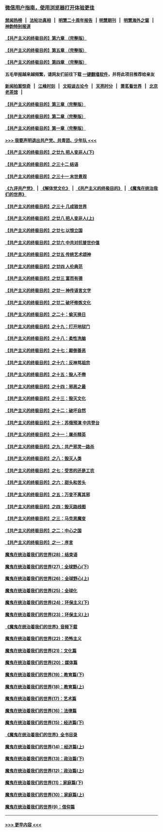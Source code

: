### [微信用户指南，使用浏览器打开体验更佳](https://github.com/gfw-breaker/banned-news1/blob/master/indexes/wechat-guide.md?t=0)
#### [禁闻热榜](热点新闻.md?t=0)  &nbsp;&nbsp;|&nbsp;&nbsp; [法轮功真相](https://github.com/gfw-breaker/truth/blob/master/README.md?t=0) &nbsp;&nbsp;|&nbsp;&nbsp; [明慧二十周年报告](https://github.com/gfw-breaker/mh-reports/blob/master/README.md?t=0) &nbsp;&nbsp;|&nbsp;&nbsp;[明慧期刊](https://github.com/gfw-breaker/mh-qikan) &nbsp;&nbsp;|&nbsp;&nbsp; [明慧海外之窗](https://github.com/gfw-breaker/mh-news/blob/master/README.md?t=0) &nbsp;&nbsp;|&nbsp;&nbsp; [神韵特别报道](https://github.com/gfw-breaker/mh-news/blob/master/shenyun.md?t=0)
#### [【共产主义的终极目的】第六章 （完整版）](../pages/nsc422/n11428913.md?t=02110644) 
#### [【共产主义的终极目的】第五章 （完整版）](../pages/nsc422/n11428912.md?t=02110644) 
#### [【共产主义的终极目的】第四章 （完整版）](../pages/nsc422/n11428907.md?t=02110644) 
#### 五毛举报越来越频繁，请网友们前往下载 [一键翻墙软件](https://github.com/gfw-breaker/ssr-accounts)，并将此项目推荐给亲友
#### [新闻拍案惊奇](https://github.com/gfw-breaker/banned-news1/blob/master/pages/link4.md) &nbsp;&nbsp;|&nbsp;&nbsp; [江峰时刻](https://github.com/gfw-breaker/banned-news1/blob/master/pages/link4.md) &nbsp;&nbsp;|&nbsp;&nbsp; [文昭谈古论今](https://github.com/gfw-breaker/banned-news1/blob/master/pages/link4.md) &nbsp;&nbsp;|&nbsp;&nbsp; [天亮时分](https://github.com/gfw-breaker/banned-news1/blob/master/pages/link4.md) &nbsp;&nbsp;|&nbsp;&nbsp; [萧茗看世界](https://github.com/gfw-breaker/banned-news1/blob/master/pages/link4.md) &nbsp;&nbsp;|&nbsp;&nbsp; [北京老茶馆](https://github.com/gfw-breaker/banned-news1/blob/master/pages/link4.md) &nbsp;&nbsp;|&nbsp;&nbsp; 
#### [【共产主义的终极目的】第三章（完整版）](../pages/nsc422/n11428848.md?t=02110644) 
#### [【共产主义的终极目的】第二章（完整版）](../pages/nsc422/n11428831.md?t=02110644) 
#### [【共产主义的终极目的】第一章（完整版）](../pages/nsc422/n11417651.md?t=02110644) 
#### [>>> 我要声明退出共产党、共青团、少年队 <<<](https://github.com/begood0513/goodnews/blob/master/quit/letter.md) 
#### [【共产主义的终极目的】之廿九 把人变非人(下)](../pages/nsc422/n11344140.md?t=02110644) 
#### [【共产主义的终极目的】之三十二 结语](../pages/nsc422/n11360535.md?t=02110644) 
#### [【共产主义的终极目的】之三十一 末世景观](../pages/nsc422/n11351129.md?t=02110644) 
#### [《九评共产党》](https://github.com/begood0513/9ping.md/blob/master/README.md) &nbsp;|&nbsp; [《解体党文化》](../../../../jtdwh.md/blob/master/README.md)  &nbsp;|&nbsp; [《共产主义的终极目的》](../../../../gczydzjmd.md/blob/master/README.md) &nbsp;|&nbsp; [《魔鬼在统治我们的世界》](../../../../mgztzwmdsj.md/blob/master/README.md) 
#### [【共产主义的终极目的】之三十 几成狼世界](../pages/nsc422/n11348280.md?t=02110644) 
#### [【共产主义的终极目的】之廿八 把人变非人(上)](../pages/nsc422/n11340492.md?t=02110644) 
#### [【共产主义的终极目的】之廿七 以恨立国](../pages/nsc422/n11336944.md?t=02110644) 
#### [【共产主义的终极目的】之廿六 中共对抗普世价值](../pages/nsc422/n11324785.md?t=02110644) 
#### [【共产主义的终极目的】之廿五 传统艺术颂神](../pages/nsc422/n11296396.md?t=02110644) 
#### [【共产主义的终极目的】之廿四 人伦典范](../pages/nsc422/n11296397.md?t=02110644) 
#### [【共产主义的终极目的】之廿三 富而有德](../pages/nsc422/n11283598.md?t=02110644) 
#### [【共产主义的终极目的】之廿一 神传语言文字](../pages/nsc422/n11263265.md?t=02110644) 
#### [【共产主义的终极目的】之廿二 破坏修炼文化](../pages/nsc422/n11245728.md?t=02110644) 
#### [【共产主义的终极目的】之二十：偷天换日](../pages/nsc422/n11238846.md?t=02110644) 
#### [【共产主义的终极目的】之十九：打开地狱门](../pages/nsc422/n11206376.md?t=02110644) 
#### [【共产主义的终极目的】之十八：柔性洗脑](../pages/nsc422/n11199994.md?t=02110644) 
#### [【共产主义的终极目的】之十七：颠倒善恶](../pages/nsc422/n11179782.md?t=02110644) 
#### [【共产主义的终极目的】之十六：反神骂祖宗](../pages/nsc422/n11166798.md?t=02110644) 
#### [【共产主义的终极目的】之十五：毁人不倦](../pages/nsc422/n11166792.md?t=02110644) 
#### [【共产主义的终极目的】之十四：邪恶之最](../pages/nsc422/n11150249.md?t=02110644) 
#### [【共产主义的终极目的】之十三：毁灭文化](../pages/nsc422/n11135227.md?t=02110644) 
#### [【共产主义的终极目的】之十二：破坏自然](../pages/nsc422/n11135214.md?t=02110644) 
#### [【共产主义的终极目的】之十：苏俄预演 中共登台](../pages/nsc422/n11118424.md?t=02110644) 
#### [【共产主义的终极目的】之十一：屠杀精英](../pages/nsc422/n11118442.md?t=02110644) 
#### [【共产主义的终极目的】之九：共产邪灵一路杀](../pages/nsc422/n11114139.md?t=02110644) 
#### [【共产主义的终极目的】之八：毁灭人类](../pages/nsc422/n11108503.md?t=02110644) 
#### [【共产主义的终极目的】之七：受苦的还是工农](../pages/nsc422/n11101809.md?t=02110644) 
#### [【共产主义的终极目的】之六：甜头和苦头](../pages/nsc422/n11096971.md?t=02110644) 
#### [【共产主义的终极目的】之五：万变不离其邪](../pages/nsc422/n11091285.md?t=02110644) 
#### [【共产主义的终极目的】之四：毁灭路线图](../pages/nsc422/n11086284.md?t=02110644) 
#### [【共产主义的终极目的】之三：马克思魔变](../pages/nsc422/n11061941.md?t=02110644) 
#### [【共产主义的终极目的】之二：中心之国](../pages/nsc422/n11047728.md?t=02110644) 
#### [【共产主义的终极目的】之一：序言](../pages/nsc422/n11086077.md?t=02110644) 
#### [魔鬼在统治着我们的世界(28)：结束语](../pages/nsc422/n10936246.md?t=02110644) 
#### [魔鬼在统治着我们的世界(27)：全球野心(下)](../pages/nsc422/n10928319.md?t=02110644) 
#### [魔鬼在统治着我们的世界(26)：全球野心(上)](../pages/nsc422/n10900318.md?t=02110644) 
#### [魔鬼在统治着我们的世界(25)：全球化](../pages/nsc422/n10788205.md?t=02110644) 
#### [魔鬼在统治着我们的世界(24)：环保主义(下)](../pages/nsc422/n10695307.md?t=02110644) 
#### [魔鬼在统治着我们的世界(23)：环保主义(上)](../pages/nsc422/n10688613.md?t=02110644) 
#### [《魔鬼在统治着我们的世界》音频下载](../pages/nsc422/n10635553.md?t=02110644) 
#### [魔鬼在统治着我们的世界(22)：恐怖主义](../pages/nsc422/n10614727.md?t=02110644) 
#### [魔鬼在统治着我们的世界(21)：文化篇](../pages/nsc422/n10597706.md?t=02110644) 
#### [魔鬼在统治着我们的世界(20)：媒体篇](../pages/nsc422/n10586579.md?t=02110644) 
#### [魔鬼在统治着我们的世界(19)：教育篇(下)](../pages/nsc422/n10564808.md?t=02110644) 
#### [魔鬼在统治着我们的世界(18)：教育篇(上)](../pages/nsc422/n10526970.md?t=02110644) 
#### [魔鬼在统治着我们的世界(17)：艺术篇](../pages/nsc422/n10499093.md?t=02110644) 
#### [魔鬼在统治着我们的世界(16)：法律篇](../pages/nsc422/n10485969.md?t=02110644) 
#### [魔鬼在统治着我们的世界(15)：经济篇(下)](../pages/nsc422/n10469975.md?t=02110644) 
#### [《魔鬼在统治着我们的世界》全书目录](../pages/nsc422/n10464261.md?t=02110644) 
#### [魔鬼在统治着我们的世界(14)：经济篇(上)](../pages/nsc422/n10457370.md?t=02110644) 
#### [魔鬼在统治着我们的世界(13)：政治篇(下)](../pages/nsc422/n10448270.md?t=02110644) 
#### [魔鬼在统治着我们的世界(12)：政治篇(上)](../pages/nsc422/n10444576.md?t=02110644) 
#### [魔鬼在统治着我们的世界(11)：家庭篇(下)](../pages/nsc422/n10440961.md?t=02110644) 
#### [魔鬼在统治着我们的世界(10)：家庭篇(上)](../pages/nsc422/n10435448.md?t=02110644) 
#### [魔鬼在统治着我们的世界(9)：信仰篇](../pages/nsc422/n10432159.md?t=02110644) 

----
#### [ >>> 更早内容 <<< ](../indexes/nsc422-earlier.md)
